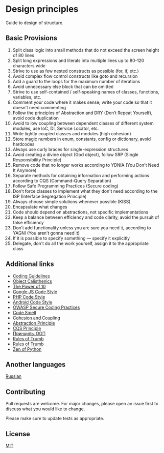 # Design principles 

Guide to design of structure.

## Basic Provisions

1. Split class logic into small methods that do not exceed the screen height of 80 lines
2. Split long expressions and literals into multiple lines up to 80-120 characters wide
3. Strive to use as few nested constructs as possible (for, if, etc.)
4. Avoid complex flow control constructs like goto and recursion
5. Add a guard to the loops for the maximum number of iterations
6. Avoid unnecessary else block that can be omitted
7. Strive to use self-contained / self-speaking names of classes, functions, variables, etc.
8. Comment your code where it makes sense; write your code so that it doesn't need commenting
9. Follow the principles of Abstraction and DRY (Don’t Repeat Yourself), avoid code duplication
10. Avoid to low coupling between dependent classes of different system modules, use IoC, DI, Service Locator, etc.
11. Write tightly coupled classes and modules (high cohesion)
12. Store magic numbers in enum, constants, config or dictionary, avoid hardcodes
13. Always use curly braces for single-expression structures
14. Avoid creating a divine object (God object), follow SRP (Single Responsibility Principle)
15. Remove code that no longer works according to YDNIA (You Don't Need It Anymore)
16. Separate methods for obtaining information and performing actions according to CQS (Command-Query Separation)
17. Follow Safe Programming Practices (Secure coding)
18. Don't force classes to implement what they don't need according to the ISP (Interface Segregation Principle)
19. Always choose simple solutions whenever possible (KISS)
20. Encapsulate what changes
21. Code should depend on abstractions, not specific implementations
22. Keep a balance between efficiency and code clarity, avoid the pursuit of false efficiency
23. Don't add functionality unless you are sure you need it, according to YAGNI (You aren't gonna need it)
24. If it is possible to specify something — specify it explicitly
25. Delegate, don't do all the work yourself, assign it to the appropriate class

## Additional links
* [Coding Guidelines](https://medium.com/@luisacarrion/general-coding-guidelines-clean-code-from-day-1-9ab0804e5d91)
* [Object Calisthenics](https://williamdurand.fr/2013/06/03/object-calisthenics/)
* [The Power of 10](http://web.eecs.umich.edu/~imarkov/10rules.pdf)
* [Google JS Code Style](https://google.github.io/styleguide/jsguide.html#formatting-column-limit)
* [PHP Code Style](https://www.php-fig.org/psr/psr-2/)
* [Android Code Style](https://source.android.com/setup/contribute/code-style#limit-line-length)
* [OWASP Secure Coding Practices](https://owasp.org/www-pdf-archive/OWASP_SCP_Quick_Reference_Guide_v2.pdf)
* [Code Smell ](https://wiki.c2.com/?CodeSmell)
* [Cohesion and Coupling](https://enterprisecraftsmanship.com/posts/cohesion-coupling-difference/)
* [Abstraction Principle](https://en.wikipedia.org/wiki/Abstraction_principle_(computer_programming))
* [CQS Principle](https://martinfowler.com/bliki/CommandQuerySeparation.html)
* [Принципы ООП](https://habr.com/ru/company/skillbox/blog/454314/)
* [Rules of Trumb](https://medium.com/@vedantsopinions/software-engineering-rules-of-thumb-63060ca51)
* [Rules of Trumb](https://wou.edu/las/cs/csclasses/cs161/Lectures/rulesofthumb.html)
* [Zen of Python](https://www.python.org/dev/peps/pep-0020/)

## Another languages
[Russian](https://github.com/w3bsme/design-principles/blob/main/README_RU.md)

## Contributing
Pull requests are welcome. For major changes, please open an issue first to discuss what you would like to change.

Please make sure to update tests as appropriate.

## License
[MIT](https://github.com/w3bsme/design-principles/blob/main/LICENSE)
